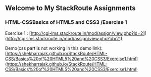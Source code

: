 ## Welcome to My StackRoute Assignments

### HTML-CSSBasics of HTML5 and CSS3 /Exercise 1

Exercise 1 :
 [http://cgi-lms.stackroute.in/mod/assign/view.php?id=21](http://cgi-lms.stackroute.in/mod/assign/view.php?id=21)

Demo(css part is not working in this demo link): [https://shekharrajak.github.io/StackRoute/HTML-CSS/Basics%20of%20HTML5%20and%20CSS3/Exercise1.html](https://shekharrajak.github.io/StackRoute/HTML-CSS/Basics%20of%20HTML5%20and%20CSS3/Exercise1.html)
